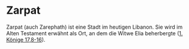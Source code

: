 # Zarpat
Zarpat (auch Zarephath) ist eine Stadt im heutigen Libanon. Sie wird im Alten Testament erwähnt als Ort, an dem die Witwe Elia beherbergte ([1. Könige 17,8-16](https://www.bibleserver.com/LUT/1.K%C3%B6nige17%2C8-16)).